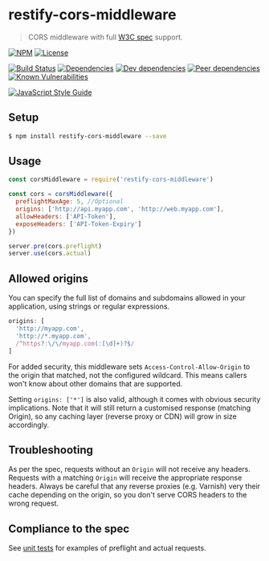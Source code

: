 # restify-cors-middleware

> CORS middleware with full [W3C spec](www.w3.org/TR/cors) support.

[![NPM](http://img.shields.io/npm/v/restify-cors-middleware.svg?style=flat)](https://npmjs.org/package/restify-cors-middleware)
[![License](http://img.shields.io/npm/l/restify-cors-middleware.svg?style=flat)](https://github.com/TabDigital/restify-cors-middleware)

[![Build Status](http://img.shields.io/travis/TabDigital/restify-cors-middleware.svg?style=flat)](http://travis-ci.org/TabDigital/restify-cors-middleware)
[![Dependencies](http://img.shields.io/david/TabDigital/restify-cors-middleware.svg?style=flat)](https://david-dm.org/TabDigital/restify-cors-middleware)
[![Dev dependencies](http://img.shields.io/david/dev/TabDigital/restify-cors-middleware.svg?style=flat)](https://david-dm.org/TabDigital/restify-cors-middleware)
[![Peer dependencies](http://img.shields.io/david/peer/TabDigital/restify-cors-middleware.svg?style=flat)](https://david-dm.org/TabDigital/restify-cors-middleware)
[![Known Vulnerabilities](https://snyk.io/package/npm/restify-cors-middleware/badge.svg)](https://snyk.io/package/npm/restify-cors-middleware)

[![JavaScript Style Guide](https://cdn.rawgit.com/feross/standard/master/badge.svg)](https://github.com/feross/standard)

## Setup
```sh
$ npm install restify-cors-middleware --save
```

## Usage

```js
const corsMiddleware = require('restify-cors-middleware')

const cors = corsMiddleware({
  preflightMaxAge: 5, //Optional
  origins: ['http://api.myapp.com', 'http://web.myapp.com'],
  allowHeaders: ['API-Token'],
  exposeHeaders: ['API-Token-Expiry']
})

server.pre(cors.preflight)
server.use(cors.actual)
```

## Allowed origins

You can specify the full list of domains and subdomains allowed in your application, using strings or regular expressions.

```js
origins: [
  'http://myapp.com',
  'http://*.myapp.com',
  /^https?:\/\/myapp.com(:[\d]+)?$/
]
```

For added security, this middleware sets `Access-Control-Allow-Origin` to the origin that matched, not the configured wildcard.
This means callers won't know about other domains that are supported.

Setting `origins: ['*']` is also valid, although it comes with obvious security implications. Note that it will still return a customised response (matching Origin), so any caching layer (reverse proxy or CDN) will grow in size accordingly.

## Troubleshooting

As per the spec, requests without an `Origin` will not receive any headers. Requests with a matching `Origin` will receive the appropriate response headers. Always be careful that any reverse proxies (e.g. Varnish) very their cache depending on the origin, so you don't serve CORS headers to the wrong request.

## Compliance to the spec

See [unit tests](https://github.com/TabDigital/restify-cors-middleware/tree/master/test) for examples of preflight and actual requests.
